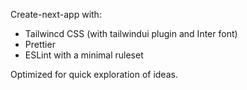 Create-next-app with:

- Tailwincd CSS (with tailwindui plugin and Inter font)
- Prettier
- ESLint with a minimal ruleset

Optimized for quick exploration of ideas.
